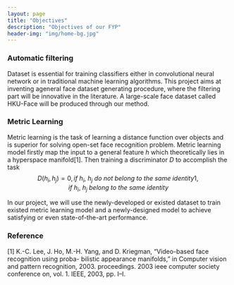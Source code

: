 ```yaml
---
layout: page
title: "Objectives"
description: "Objectives of our FYP"
header-img: "img/home-bg.jpg"
---
```




### Automatic filtering


Dataset is essential for training classifiers either in convolutional neural network or in traditional machine learning algorithms. This project aims at inventing ageneral face dataset generating procedure, where the filtering part will be innovative in the literature. A large-scale face dataset called HKU-Face will be produced through our method. 



### Metric Learning


Metric learning is the task of learning a distance function over objects and is superior for solving open-set face recognition problem. Metric learning model firstly map the input to a general feature $h$ which theoretically lies in a hyperspace manifold[1]. Then training a discriminator $D$ to accomplish the task 
$$
D(h_i,h_j) = 
		0, if\ h_i,\ h_j\ do\ not\ belong\ to\ the\ same\ identity
		1, if\ h_i,\ h_j\ belong\ to\ the\ same\ identity
$$

In our project, we will use the newly-developed or existed dataset to train existed metric learning model and a newly-designed model to achieve satisfying or even state-of-the-art performance.



### Reference

[1] K.-C. Lee, J. Ho, M.-H. Yang, and D. Kriegman, “Video-based face recognition using proba- bilistic appearance manifolds,” in Computer vision and pattern recognition, 2003. proceedings. 2003 ieee computer society conference on, vol. 1. IEEE, 2003, pp. I–I.


